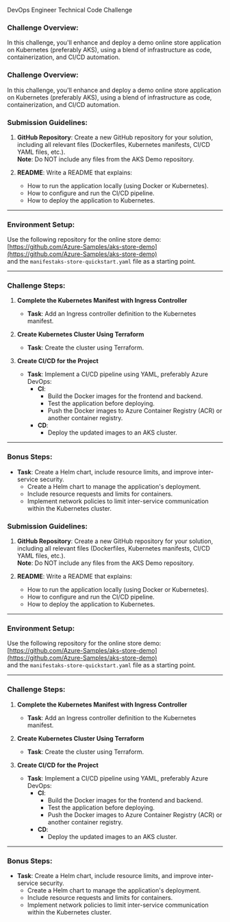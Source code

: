 DevOps Engineer Technical Code Challenge
### Challenge Overview:
In this challenge, you'll enhance and deploy a demo online store application on Kubernetes (preferably AKS), using a blend of infrastructure as code, containerization, and CI/CD automation.
### Challenge Overview:
In this challenge, you'll enhance and deploy a demo online store application on Kubernetes (preferably AKS), using a blend of infrastructure as code, containerization, and CI/CD automation.

### Submission Guidelines:
1. **GitHub Repository**: Create a new GitHub repository for your solution, including all relevant files (Dockerfiles, Kubernetes manifests, CI/CD YAML files, etc.).  
    **Note**: Do NOT include any files from the AKS Demo repository.

2. **README**: Write a README that explains:
    - How to run the application locally (using Docker or Kubernetes).
    - How to configure and run the CI/CD pipeline.
    - How to deploy the application to Kubernetes.

---

### Environment Setup:
Use the following repository for the online store demo:  
[https://github.com/Azure-Samples/aks-store-demo](https://github.com/Azure-Samples/aks-store-demo)  
and the `manifestaks-store-quickstart.yaml` file as a starting point.

---

### Challenge Steps:
1. **Complete the Kubernetes Manifest with Ingress Controller**  
    - **Task**: Add an Ingress controller definition to the Kubernetes manifest.

2. **Create Kubernetes Cluster Using Terraform**  
    - **Task**: Create the cluster using Terraform.

3. **Create CI/CD for the Project**  
    - **Task**: Implement a CI/CD pipeline using YAML, preferably Azure DevOps:  
      - **CI**:  
         - Build the Docker images for the frontend and backend.  
         - Test the application before deploying.  
         - Push the Docker images to Azure Container Registry (ACR) or another container registry.  
      - **CD**:  
         - Deploy the updated images to an AKS cluster.

---

### Bonus Steps:
- **Task**: Create a Helm chart, include resource limits, and improve inter-service security.  
  - Create a Helm chart to manage the application's deployment.  
  - Include resource requests and limits for containers.  
  - Implement network policies to limit inter-service communication within the Kubernetes cluster.
### Submission Guidelines:
1. **GitHub Repository**: Create a new GitHub repository for your solution, including all relevant files (Dockerfiles, Kubernetes manifests, CI/CD YAML files, etc.).  
    **Note**: Do NOT include any files from the AKS Demo repository.

2. **README**: Write a README that explains:
    - How to run the application locally (using Docker or Kubernetes).
    - How to configure and run the CI/CD pipeline.
    - How to deploy the application to Kubernetes.

---

### Environment Setup:
Use the following repository for the online store demo:  
[https://github.com/Azure-Samples/aks-store-demo](https://github.com/Azure-Samples/aks-store-demo)  
and the `manifestaks-store-quickstart.yaml` file as a starting point.

---

### Challenge Steps:
1. **Complete the Kubernetes Manifest with Ingress Controller**  
    - **Task**: Add an Ingress controller definition to the Kubernetes manifest.

2. **Create Kubernetes Cluster Using Terraform**  
    - **Task**: Create the cluster using Terraform.

3. **Create CI/CD for the Project**  
    - **Task**: Implement a CI/CD pipeline using YAML, preferably Azure DevOps:  
      - **CI**:  
         - Build the Docker images for the frontend and backend.  
         - Test the application before deploying.  
         - Push the Docker images to Azure Container Registry (ACR) or another container registry.  
      - **CD**:  
         - Deploy the updated images to an AKS cluster.

---

### Bonus Steps:
- **Task**: Create a Helm chart, include resource limits, and improve inter-service security.  
  - Create a Helm chart to manage the application's deployment.  
  - Include resource requests and limits for containers.  
  - Implement network policies to limit inter-service communication within the Kubernetes cluster.